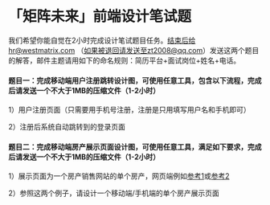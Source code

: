 # 「矩阵未来」前端设计笔试题

我们希望你能自觉在2小时完成设计笔试题目任务。结束后给hr@westmatrix.com （如果被退回请发送至zt2008@qq.com）发送这两个题目的解答，邮件主题请用如下的命名规则：简历平台+面试岗位+姓名+电话。


#### 题目一：完成移动端用户注册跳转设计图，可使用任意工具，包含以下流程，完成后请发送一个不大于1MB的压缩文件（1-2小时）

 1）用户注册页面（只需要用手机号注册，注册是只用填写用户名和手机即可）

2）注册后系统自动跳转到的登录页面


#### 题目二：完成移动端房产展示页面设计图，可使用任意工具，满足如下要求，完成后请发送一个不大于1MB的压缩文件（1-2小时）

1）展示页面为一个房产销售网站的单个房产，网页端例如[参考1](https://bj.5i5j.com/ershoufang/40230918.html)或[参考2](https://bj.lianjia.com/ershoufang/101102780461.html)

2）参照这两个例子，请设计一个移动端/手机端的单个房产展示页面
